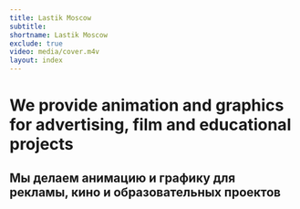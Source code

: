 ```yaml
---
title: Lastik Moscow 
subtitle:
shortname: Lastik Moscow
exclude: true
video: media/cover.m4v
layout: index
---
```



# We provide animation and graphics for advertising, film and educational projects

## Мы делаем анимацию и графику для рекламы, кино и образовательных проектов
